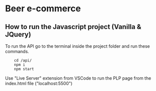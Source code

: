 # Beer e-commerce

## How to run the Javascript project (Vanilla & JQuery)

To run the API go to the terminal inside the project folder and run these commands.
```
	cd /api/
	npm i
	npm start
```
Use "Live Server" extension from VSCode to run the PLP page from the index.html file ("localhost:5500")